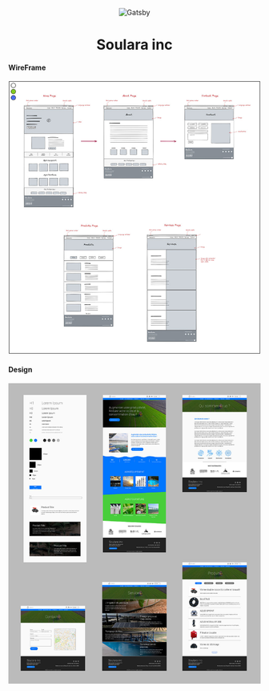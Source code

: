 <p align="center">
    <img alt="Gatsby" src="https://upload.wikimedia.org/wikipedia/commons/a/a7/React-icon.svg" width="60" />
</p>
<h1 align="center">
  Soulara inc
</h1>
<h4>WireFrame</h4>
<img alt="wireframe" src="https://raw.githubusercontent.com/anas-asimi/Soulara/master/design/Wireframe.jpg" />
<h4>Design</h4>
<img alt="wireframe" src="https://raw.githubusercontent.com/anas-asimi/Soulara/master/design/All.jpg"/>
